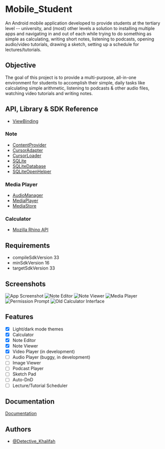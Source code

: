 # Mobile_Student
An Android mobile application developed to provide students at
the tertiary level -- university, and (most) other levels a
solution to installing multiple apps and navigating in
and out of each while trying to do something as simple
as calculating, writing short notes, listening to podcasts,
opening audio/video tutorials, drawing a sketch, setting
up a schedule for lectures/tutorials.

## Objective
The goal of this project is to provide a multi-purpose,
all-in-one environment for students to accomplish their
simple, daily tasks like calculating simple arithmetic, listening to podcasts & other audio files, watching video
tutorials and writing notes.
## API, Library & SDK Reference

* [ViewBinding](https://developer.android.com/topic/libraries/view-binding)

### Note
* [ContentProvider](https://developer.android.com/guide/topics/providers/contacts-provider.html)
* [CursorAdapter](https://developer.android.com/reference/android/widget/CursorAdapter)
* [CursorLoader](https://developer.android.com/reference/android/content/CursorLoader)
* [SQLite](https://www.sqlite.org)
* [SQLiteDatabase](https://developer.android.com/reference/android/database/sqlite/SQLiteDatabase)
* [SQLiteOpenHelper](https://developer.android.com/reference/android/database/sqlite/SQLiteOpenHelper)

### Media Player
* [AudioManager](https://developer.android.com/reference/android/media/AudioManager)
* [MediaPlayer](https://developer.android.com/reference/android/media/MediaPlayer)
* [MediaStore](https://developer.android.com/reference/android/provider/MediaStore.html)

### Calculator
* [Mozilla Rhino API](https://developer.mozilla.org/enUS/docs/Mozilla/Projects/Rhino)

## Requirements
* compileSdkVersion 33
* minSdkVersion 16
* targetSdkVersion 33
## Screenshots

![App Screenshot](https://github.com/Detective-Khalifah/Mobile_Student/assets/58272349/b85f084e-b55b-4931-ae23-3a9d79ca7d80)
![Note Editor](https://github.com/Detective-Khalifah/Mobile_Student/assets/58272349/253d6ae9-f2d0-439a-a78c-2326355ea89e)
![Note Viewer](https://github.com/Detective-Khalifah/Mobile_Student/assets/58272349/dc33f34f-38c7-48bc-a150-c60ac4c65312)
![Media Player](https://github.com/Detective-Khalifah/Mobile_Student/assets/58272349/6e51b520-4413-4815-8f95-c1833ec60840)
![Permission Prompt](https://github.com/Detective-Khalifah/Mobile_Student/assets/58272349/eda3ea0b-6d23-4cd9-bbbc-78eb5a8807d0)
![Old Calculator Interface](https://github.com/Detective-Khalifah/Mobile_Student/assets/58272349/599739f3-a9b2-4538-af1f-9156abbe5f99)

## Features

- [x] Light/dark mode themes
- [x] Calculator
- [x] Note Editor
- [x] Note Viewer
- [x] Video Player (in development)
- [ ] Audio Player (buggy, in development)
- [ ] Image Viewer
- [ ] Podcast Player
- [ ] Sketch Pad
- [ ] Auto-DnD
- [ ] Lecture/Tutorial Scheduler

## Documentation

[Documentation]()


## Authors

- [@Detective_Khalifah](https://www.github.com/Detective-Khalifah)
